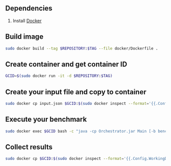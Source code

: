 ## Dependencies

1. Install [Docker](https://docs.docker.com/engine/install/ubuntu/)

## Build image

```bash
sudo docker build --tag $REPOSITORY:$TAG --file docker/Dockerfile .
```

## Create container and get container ID

```bash
GCID=$(sudo docker run -it -d $REPOSITORY:$TAG)
```

## Create your input file and copy to container

```bash
sudo docker cp input.json $GCID:$(sudo docker inspect --format='{{.Config.WorkingDir}}' $GCID)/input.json
```

## Execute your benchmark

```bash
sudo docker exec $GCID bash -c "java -cp Orchestrator.jar Main [-b benchmark] [-i input] [-n iterations]"
```

## Collect results

```bash
sudo docker cp $GCID:$(sudo docker inspect --format='{{.Config.WorkingDir}}' $GCID)/results ./results
```